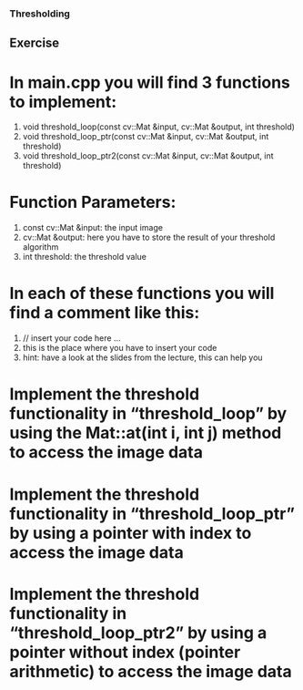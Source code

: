 ### Thresholding ###

## Exercise ##

# In main.cpp you will find 3 functions to implement:
1. void threshold_loop(const cv::Mat &input, cv::Mat &output, int threshold)
2. void threshold_loop_ptr(const cv::Mat &input, cv::Mat &output, int threshold)
3. void threshold_loop_ptr2(const cv::Mat &input, cv::Mat &output, int threshold)

# Function Parameters:
1. const cv::Mat &input: the input image
2. cv::Mat &output: here you have to store the result of your threshold algorithm
3. int threshold: the threshold value

# In each of these functions you will find a comment like this:
1. // insert your code here ...
2. this is the place where you have to insert your code
3. hint: have a look at the slides from the lecture, this can help you

# Implement the threshold functionality in “threshold_loop” by using the Mat::at(int i, int j) method to access the image data

# Implement the threshold functionality in “threshold_loop_ptr” by using a pointer with index to access the image data

# Implement the threshold functionality in “threshold_loop_ptr2” by using a pointer without index (pointer arithmetic) to access the image data
